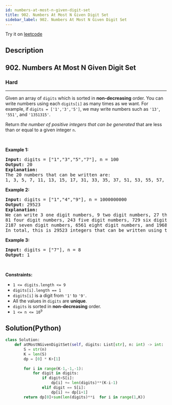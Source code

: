 ```yaml
---
id: numbers-at-most-n-given-digit-set
title: 902. Numbers At Most N Given Digit Set
sidebar_label: 902. Numbers At Most N Given Digit Set
---
```


Try it on <a href='https://leetcode.com/problems/numbers-at-most-n-given-digit-set'>leetcode</a>
## Description
<div class="description">
<h2>902. Numbers At Most N Given Digit Set</h2><h3>Hard</h3><hr><div><p>Given an array of <code>digits</code> which is sorted in <strong>non-decreasing</strong> order. You can write numbers using each <code>digits[i]</code> as many times as we want. For example, if <code>digits = ['1','3','5']</code>, we may write numbers such as <code>'13'</code>, <code>'551'</code>, and <code>'1351315'</code>.</p>

<p>Return <em>the number of positive integers that can be generated </em>that are less than or equal to a given integer <code>n</code>.</p>

<p>&nbsp;</p>
<p><strong>Example 1:</strong></p>

<pre><strong>Input:</strong> digits = ["1","3","5","7"], n = 100
<strong>Output:</strong> 20
<strong>Explanation: </strong>
The 20 numbers that can be written are:
1, 3, 5, 7, 11, 13, 15, 17, 31, 33, 35, 37, 51, 53, 55, 57, 71, 73, 75, 77.
</pre>

<p><strong>Example 2:</strong></p>

<pre><strong>Input:</strong> digits = ["1","4","9"], n = 1000000000
<strong>Output:</strong> 29523
<strong>Explanation: </strong>
We can write 3 one digit numbers, 9 two digit numbers, 27 three digit numbers,
81 four digit numbers, 243 five digit numbers, 729 six digit numbers,
2187 seven digit numbers, 6561 eight digit numbers, and 19683 nine digit numbers.
In total, this is 29523 integers that can be written using the digits array.
</pre>

<p><strong>Example 3:</strong></p>

<pre><strong>Input:</strong> digits = ["7"], n = 8
<strong>Output:</strong> 1
</pre>

<p>&nbsp;</p>
<p><strong>Constraints:</strong></p>

<ul>
	<li><code>1 &lt;= digits.length &lt;= 9</code></li>
	<li><code>digits[i].length == 1</code></li>
	<li><code>digits[i]</code> is a digit from&nbsp;<code>'1'</code>&nbsp;to <code>'9'</code>.</li>
	<li>All the values in&nbsp;<code>digits</code> are <strong>unique</strong>.</li>
	<li><code>digits</code> is sorted in&nbsp;<strong>non-decreasing</strong> order.</li>
	<li><code>1 &lt;= n &lt;= 10<sup>9</sup></code></li>
</ul>
</div>
</div>

## Solution(Python)
```Python
class Solution:
    def atMostNGivenDigitSet(self, digits: List[str], n: int) -> int:
        S = str(n)
        K = len(S)
        dp = [0] * K+[1]
        
        for i in range(K-1,-1,-1):
            for digit in digits:
                if digit<S[i]:
                    dp[i] += len(digits)**(K-i-1)
                elif digit == S[i]:
                    dp[i] += dp[i+1]
        return dp[0]+sum(len(digits)**i  for i in range(1,K))
```